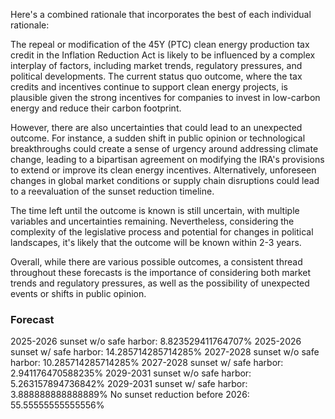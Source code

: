 Here's a combined rationale that incorporates the best of each individual rationale:

The repeal or modification of the 45Y (PTC) clean energy production tax credit in the Inflation Reduction Act is likely to be influenced by a complex interplay of factors, including market trends, regulatory pressures, and political developments. The current status quo outcome, where the tax credits and incentives continue to support clean energy projects, is plausible given the strong incentives for companies to invest in low-carbon energy and reduce their carbon footprint.

However, there are also uncertainties that could lead to an unexpected outcome. For instance, a sudden shift in public opinion or technological breakthroughs could create a sense of urgency around addressing climate change, leading to a bipartisan agreement on modifying the IRA's provisions to extend or improve its clean energy incentives. Alternatively, unforeseen changes in global market conditions or supply chain disruptions could lead to a reevaluation of the sunset reduction timeline.

The time left until the outcome is known is still uncertain, with multiple variables and uncertainties remaining. Nevertheless, considering the complexity of the legislative process and potential for changes in political landscapes, it's likely that the outcome will be known within 2-3 years.

Overall, while there are various possible outcomes, a consistent thread throughout these forecasts is the importance of considering both market trends and regulatory pressures, as well as the possibility of unexpected events or shifts in public opinion.

### Forecast

2025-2026 sunset w/o safe harbor: 8.823529411764707%
2025-2026 sunset w/ safe harbor: 14.285714285714285%
2027-2028 sunset w/o safe harbor: 10.285714285714285%
2027-2028 sunset w/ safe harbor: 2.941176470588235%
2029-2031 sunset w/o safe harbor: 5.263157894736842%
2029-2031 sunset w/ safe harbor: 3.888888888888889%
No sunset reduction before 2026: 55.55555555555556%